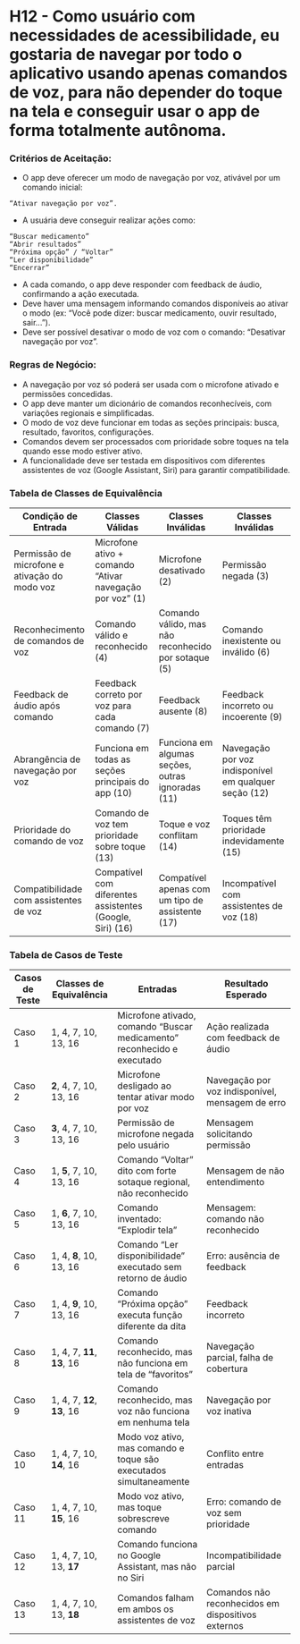 # H12 - Como usuário com necessidades de acessibilidade, eu gostaria de navegar por todo o aplicativo usando apenas comandos de voz, para não depender do toque na tela e conseguir usar o app de forma totalmente autônoma.

### **Critérios de Aceitação:**

- O app deve oferecer um modo de navegação por voz, ativável por um comando inicial:

`“Ativar navegação por voz”.`

- A usuária deve conseguir realizar ações como:
```
“Buscar medicamento”
“Abrir resultados”
“Próxima opção” / “Voltar”
“Ler disponibilidade”
“Encerrar”
```

- A cada comando, o app deve responder com feedback de áudio, confirmando a ação executada.
- Deve haver uma mensagem informando comandos disponíveis ao ativar o modo (ex: “Você pode dizer: buscar medicamento, ouvir resultado, sair...”).
- Deve ser possível desativar o modo de voz com o comando: “Desativar navegação por voz”.

### **Regras de Negócio:**

- A navegação por voz só poderá ser usada com o microfone ativado e permissões concedidas.
- O app deve manter um dicionário de comandos reconhecíveis, com variações regionais e simplificadas.
- O modo de voz deve funcionar em todas as seções principais: busca, resultado, favoritos, configurações.
- Comandos devem ser processados com prioridade sobre toques na tela quando esse modo estiver ativo.
- A funcionalidade deve ser testada em dispositivos com diferentes assistentes de voz (Google Assistant, Siri) para garantir compatibilidade.

### Tabela de Classes de Equivalência

| Condição de Entrada                           | Classes Válidas                                           | Classes Inválidas                                   | Classes Inválidas                                     |
| --------------------------------------------- | --------------------------------------------------------- | --------------------------------------------------- | ----------------------------------------------------- |
| Permissão de microfone e ativação do modo voz | Microfone ativo + comando “Ativar navegação por voz” (1)  | Microfone desativado (2)                            | Permissão negada (3)                                  |
| Reconhecimento de comandos de voz             | Comando válido e reconhecido (4)                          | Comando válido, mas não reconhecido por sotaque (5) | Comando inexistente ou inválido (6)                   |
| Feedback de áudio após comando                | Feedback correto por voz para cada comando (7)            | Feedback ausente (8)                                | Feedback incorreto ou incoerente (9)                  |
| Abrangência de navegação por voz              | Funciona em todas as seções principais do app (10)        | Funciona em algumas seções, outras ignoradas (11)   | Navegação por voz indisponível em qualquer seção (12) |
| Prioridade do comando de voz                  | Comando de voz tem prioridade sobre toque (13)            | Toque e voz conflitam (14)                          | Toques têm prioridade indevidamente (15)              |
| Compatibilidade com assistentes de voz        | Compatível com diferentes assistentes (Google, Siri) (16) | Compatível apenas com um tipo de assistente (17)    | Incompatível com assistentes de voz (18)              |

### Tabela de Casos de Teste

| Casos de Teste | Classes de Equivalência     | Entradas                                                                | Resultado Esperado                                 |
| -------------- | --------------------------- | ----------------------------------------------------------------------- | -------------------------------------------------- |
| Caso 1         | 1, 4, 7, 10, 13, 16         | Microfone ativado, comando “Buscar medicamento” reconhecido e executado | Ação realizada com feedback de áudio               |
| Caso 2         | **2**, 4, 7, 10, 13, 16     | Microfone desligado ao tentar ativar modo por voz                       | Navegação por voz indisponível, mensagem de erro   |
| Caso 3         | **3**, 4, 7, 10, 13, 16     | Permissão de microfone negada pelo usuário                              | Mensagem solicitando permissão                     |
| Caso 4         | 1, **5**, 7, 10, 13, 16     | Comando “Voltar” dito com forte sotaque regional, não reconhecido       | Mensagem de não entendimento                       |
| Caso 5         | 1, **6**, 7, 10, 13, 16     | Comando inventado: “Explodir tela”                                      | Mensagem: comando não reconhecido                  |
| Caso 6         | 1, 4, **8**, 10, 13, 16     | Comando “Ler disponibilidade” executado sem retorno de áudio            | Erro: ausência de feedback                         |
| Caso 7         | 1, 4, **9**, 10, 13, 16     | Comando “Próxima opção” executa função diferente da dita                | Feedback incorreto                                 |
| Caso 8         | 1, 4, 7, **11**, **13**, 16 | Comando reconhecido, mas não funciona em tela de “favoritos”            | Navegação parcial, falha de cobertura              |
| Caso 9         | 1, 4, 7, **12**, **13**, 16 | Comando reconhecido, mas voz não funciona em nenhuma tela               | Navegação por voz inativa                          |
| Caso 10        | 1, 4, 7, 10, **14**, 16     | Modo voz ativo, mas comando e toque são executados simultaneamente      | Conflito entre entradas                            |
| Caso 11        | 1, 4, 7, 10, **15**, 16     | Modo voz ativo, mas toque sobrescreve comando                           | Erro: comando de voz sem prioridade                |
| Caso 12        | 1, 4, 7, 10, 13, **17**     | Comando funciona no Google Assistant, mas não no Siri                   | Incompatibilidade parcial                          |
| Caso 13        | 1, 4, 7, 10, 13, **18**     | Comandos falham em ambos os assistentes de voz                          | Comandos não reconhecidos em dispositivos externos |
